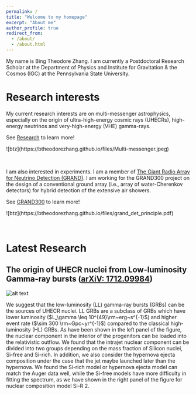 ```yaml
---
permalink: /
title: "Welcome to my homepage"
excerpt: "About me"
author_profile: true
redirect_from: 
  - /about/
  - /about.html
---
```



My name is Bing Theodore Zhang. I am currently a Postdoctoral Research Scholar at the Department of Physics and Institute for Gravitation & the Cosmos (IGC) at the Pennsylvania State University.

Research interests
======

My current research interests are on multi-messenger astrophysics, especially on the origin of ultra-high-energy cosmic rays (UHECRs), high-energy neutrinos and very-high-energy (VHE) gamma-rays. 
<p>See <a href="https://btheodorezhang.github.io/Research/" target="_self">Research</a> to learn more!</p> 
![btz](https://btheodorezhang.github.io/files/Multi-messenger.jpeg)
<!--img align="right" width="500" height="80" src = "https://btheodorezhang.github.io/files/Multi-messenger.jpeg"-->

<p>&nbsp;</p>

I am also interested in experiments. I am a member of [The Giant Radio Array for Neutrino Detection (GRAND)](https://grand.cnrs.fr). I am working for the GRAND300 project on the design of a conventional ground array (i.e., array of water-Cherenkov detectors) for hybrid detection of the extensive air showers. 
<p>See <a href="https://btheodorezhang.github.io/GRAND300/" target="_self">GRAND300</a> to learn more!</p> 
![btz](https://btheodorezhang.github.io/files/grand_det_principle.pdf)
<!--img align="right" width="500" height="80" src = "https://btheodorezhang.github.io/files/grand_det_principle.pdf"-->

<p>&nbsp;</p>

Latest Research
======

## The origin of UHECR nuclei from Low-luminosity Gamma-ray bursts ([arXiV: 1712.09984](https://arxiv.org/abs/1712.09984))
![alt text](https://btheodorezhang.github.io/files/ZMKHM2018_research.png)

We suggest that the low-luminosity (LL) gamma-ray bursts (GRBs) can be the sources of UHECR nuclei. LL GRBs are a subclass of GRBs which have lower luminosity ($L_\gamma \leq 10^{49}\rm~erg~s^{-1}$) and higher event rate ($\sim 300 \rm~Gpc~yr^{-1}$) compared to the classical high-luminosity (HL) GRBs. 
As have been shown in the left panel of the figure, the nuclear component in the interior of the progenitors can be loaded into the relativistic outflow.
We found that the intrajet nuclear component can be divided into two groups depending on the mass fraction of Silicon nuclei, Si-free and Si-rich. In addition, we also consider the hypernova ejecta composition under the case that the jet maybe launched later than the hypernova. 
We found the Si-rich model or hypernova ejecta model can match the Auger data well, while the Si-free models have more difficulty in fitting the spectrum, as we have shown in the right panel of the figure for nuclear composition model Si-R 2.